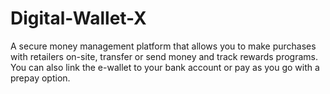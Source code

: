 # Digital-Wallet-X
A secure money management platform that allows you to make purchases with retailers on-site, transfer or send money and track rewards programs. You can also link the e-wallet to your bank account or pay as you go with a prepay option.

